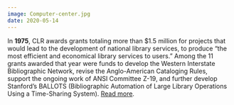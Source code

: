 ```yaml
---
image: Computer-center.jpg
date: 2020-05-14
---
```

In **1975**, CLR awards grants totaling more than $1.5 million for projects that would lead to the development of national library services, to produce “the most efficient and economical library services to users.” Among the 11 grants awarded that year were funds to develop the Western Interstate Bibliographic Network, revise the Anglo-American Cataloging Rules, support the ongoing work of ANSI Committee Z-19, and further develop Stanford’s BALLOTS (Bibliographic Automation of Large Library Operations Using a Time-Sharing System). [Read more](https://www.clir.org/wp-content/uploads/sites/6/2020/05/Natl-Lib-Services-5-14-20.pdf).